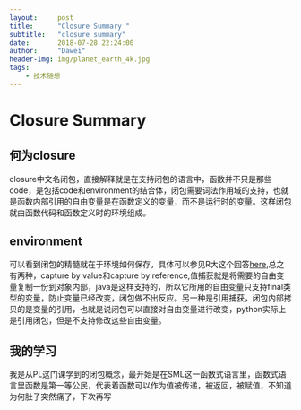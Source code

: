 ```yaml
---
layout:     post
title:      "Closure Summary "
subtitle:   "closure summary"
date:       2018-07-28 22:24:00
author:     "Dawei"
header-img: img/planet_earth_4k.jpg
tags:
    - 技术随想
---
```

Closure Summary
==

## 何为closure  
closure中文名闭包，直接解释就是在支持闭包的语言中，函数并不只是那些code，是包括code和environment的结合体，闭包需要词法作用域的支持，也就是函数内部引用的自由变量是在函数定义的变量，而不是运行时的变量。这样闭包就由函数代码和函数定义时的环境组成。

## environment
可以看到闭包的精髓就在于环境如何保存，具体可以参见R大这个回答[here](https://www.zhihu.com/question/27416568/answer/36565794),总之有两种，capture by value和capture by reference,值捕获就是将需要的自由变量复制一份到对象内部，java是这样支持的，所以它所用的自由变量只支持final类型的变量，防止变量已经改变，闭包做不出反应。另一种是引用捕获，闭包内部拷贝的是变量的引用，也就是说闭包可以直接对自由变量进行改变，python实际上是引用闭包，但是不支持修改这些自由变量。

## 我的学习
我是从PL这门课学到的闭包概念，最开始是在SML这一函数式语言里，函数式语言里函数是第一等公民，代表着函数可以作为值被传递，被返回，被赋值，不知道为何肚子突然痛了，下次再写
